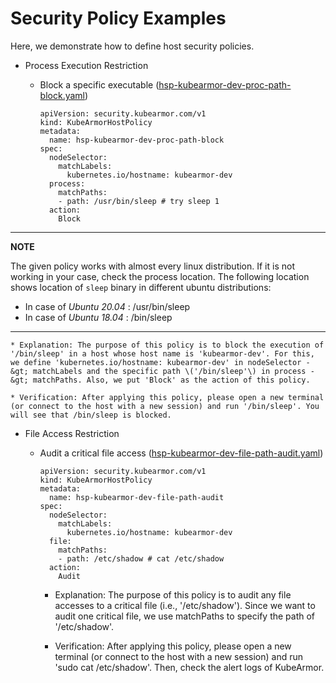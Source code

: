 # Security Policy Examples

Here, we demonstrate how to define host security policies.

* Process Execution Restriction
  * Block a specific executable \([hsp-kubearmor-dev-proc-path-block.yaml](../examples/host-security-policies/hsp-kubearmor-dev-proc-path-block.yaml)\)

    ```text
    apiVersion: security.kubearmor.com/v1
    kind: KubeArmorHostPolicy
    metadata:
      name: hsp-kubearmor-dev-proc-path-block
    spec:
      nodeSelector:
        matchLabels:
          kubernetes.io/hostname: kubearmor-dev
      process:
        matchPaths:
        - path: /usr/bin/sleep # try sleep 1
      action:
        Block
    ```
---
  **NOTE**

  The given policy works with almost every linux distribution. If it is not working in your case, check the process location. The following location shows location of `sleep` binary in different ubuntu distributions:  


  * In case of *Ubuntu 20.04* : /usr/bin/sleep
  * In case of *Ubuntu 18.04* : /bin/sleep   

---

    * Explanation: The purpose of this policy is to block the execution of '/bin/sleep' in a host whose host name is 'kubearmor-dev'. For this, we define 'kubernetes.io/hostname: kubearmor-dev' in nodeSelector -&gt; matchLabels and the specific path \('/bin/sleep'\) in process -&gt; matchPaths. Also, we put 'Block' as the action of this policy.

    * Verification: After applying this policy, please open a new terminal (or connect to the host with a new session) and run '/bin/sleep'. You will see that /bin/sleep is blocked. 

* File Access Restriction
  * Audit a critical file access \([hsp-kubearmor-dev-file-path-audit.yaml](../examples/multiubuntu/security-policies/hsp-kubearmor-dev-file-path-audit.yaml)\)

    ```text
    apiVersion: security.kubearmor.com/v1
    kind: KubeArmorHostPolicy
    metadata:
      name: hsp-kubearmor-dev-file-path-audit
    spec:
      nodeSelector:
        matchLabels:
          kubernetes.io/hostname: kubearmor-dev
      file:
        matchPaths:
        - path: /etc/shadow # cat /etc/shadow
      action:
        Audit
    ```

    * Explanation: The purpose of this policy is to audit any file accesses to a critical file (i.e., '/etc/shadow'). Since we want to audit one critical file, we use matchPaths to specify the path of '/etc/shadow'.

    * Verification: After applying this policy, please open a new terminal (or connect to the host with a new session) and run 'sudo cat /etc/shadow'. Then, check the alert logs of KubeArmor.
